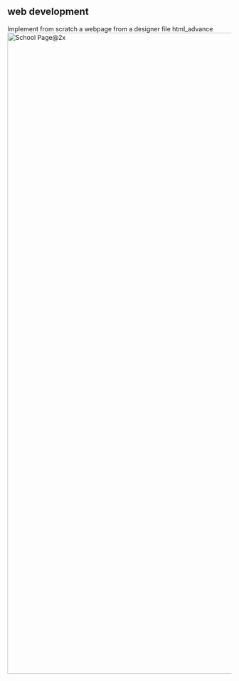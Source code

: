## web development
Implement from scratch a webpage from a designer file
html_advance
<img width="1440" alt="School Page@2x" src="https://user-images.githubusercontent.com/99405314/214298368-134f44b4-9c22-4dfb-988d-578d5cfa20ce.png">
